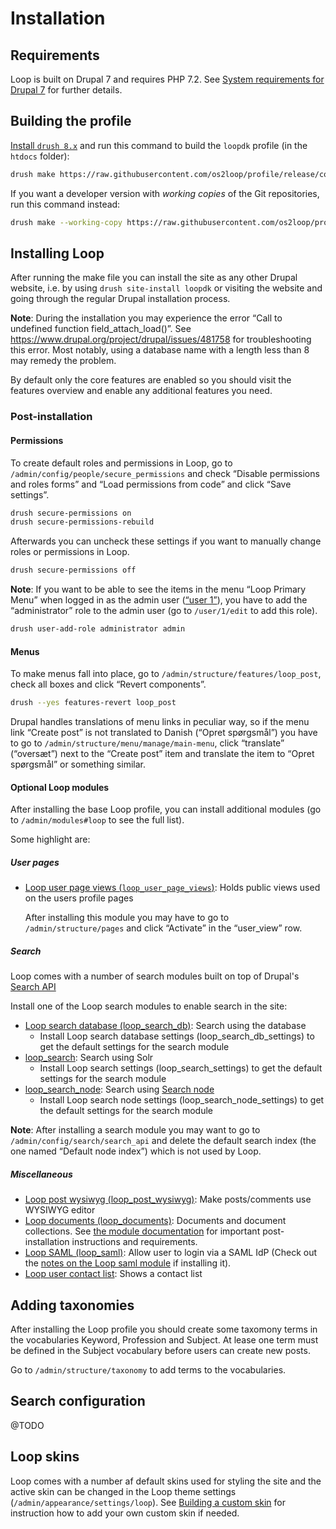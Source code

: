 # Installation

## Requirements

Loop is built on Drupal 7 and requires PHP 7.2. See [System requirements for
Drupal 7](https://www.drupal.org/docs/7/system-requirements) for further
details.

## Building the profile

[Install `drush 8.x`](https://docs.drush.org/en/8.x/) and run this command to build
the `loopdk` profile (in the `htdocs` folder):

```sh
drush make https://raw.githubusercontent.com/os2loop/profile/release/covid-19/drupal.make htdocs
```

If you want a developer version with _working copies_ of the Git repositories,
run this command instead:

```sh
drush make --working-copy https://raw.githubusercontent.com/os2loop/profile/release/covid-19/drupal.make htdocs
```

## Installing Loop

After running the make file you can install the site as any other Drupal
website, i.e. by using `drush site-install loopdk` or visiting the website and
going through the regular Drupal installation process.

**Note**: During the installation you may experience the error “Call to undefined function field_attach_load()”. See https://www.drupal.org/project/drupal/issues/481758 for troubleshooting this error. Most notably, using a database name with a length less than 8 may remedy the problem.  

By default only the core features are enabled so you should visit the features
overview and enable any additional features you need.

### Post-installation

#### Permissions

To create default roles and permissions in Loop, go to
`/admin/config/people/secure_permissions` and check “Disable permissions and roles
forms” and “Load permissions from code” and click “Save settings”.

```sh
drush secure-permissions on
drush secure-permissions-rebuild
```

Afterwards you can uncheck these settings if you want to manually change roles
or permissions in Loop.

```sh
drush secure-permissions off
```

**Note**: If you want to be able to see the items in the menu “Loop Primary
Menu” when logged in as the admin user ([“user
1”](https://www.drupal.org/docs/7/understanding-drupal/users-permissions-and-roles#s-associating-more-information-with-users)),
you have to add the “administrator” role to the admin user (go to `/user/1/edit`
to add this role).

```sh
drush user-add-role administrator admin
```

#### Menus

To make menus fall into place, go to `/admin/structure/features/loop_post`,
check all boxes and click “Revert components”.

```sh
drush --yes features-revert loop_post
```

Drupal handles translations of menu links in peculiar way, so if the menu link
“Create post” is not translated to Danish (“Opret spørgsmål”) you have to go to
`/admin/structure/menu/manage/main-menu`, click “translate” (“oversæt”) next to
the “Create post” item and translate the item to “Opret spørgsmål” or something
similar.

#### Optional Loop modules

After installing the base Loop profile, you can install additional modules (go
to `/admin/modules#loop` to see the full list).

Some highlight are:

##### User pages

* [Loop user page views
  (`loop_user_page_views`)](modules/loop_user_page_views/README.md): Holds
  public views used on the users profile pages

  After installing this module you may have to go to `/admin/structure/pages`
  and click “Activate” in the “user_view” row.

##### Search

Loop comes with a number of search modules built on top of Drupal's [Search
API](https://www.drupal.org/project/search_api)

Install one of the Loop search modules to enable search in the site:

* [Loop search database (loop_search_db)](modules/loop_search_db/README.md):
  Search using the database
  * Install Loop search database settings (loop_search_db_settings) to get the
    default settings for the search module
* [loop_search](modules/loop_search/README.md): Search using Solr
  * Install Loop search settings (loop_search_settings) to get the default
    settings for the search module
* [loop_search_node](modules/loop_search_node/README.md): Search using [Search
  node](https://github.com/search-node)
  * Install Loop search node settings (loop_search_node_settings) to get the
    default settings for the search module

**Note**: After installing a search module you may want to go to
`/admin/config/search/search_api` and delete the default search index (the one
named “Default node index”) which is not used by Loop.

##### Miscellaneous

* [Loop post wysiwyg (loop_post_wysiwyg)](modules/loop_post_wysiwyg/README.md):
  Make posts/comments use WYSIWYG editor
* [Loop documents (loop_documents)](modules/loop_documents/README.md): Documents
  and document collections. See [the module
  documentation](modules/loop_documents/README.md) for important
  post-installation instructions and requirements.
* [Loop SAML (loop_saml)](modules/loop_saml/README.md): Allow user to login via
  a SAML IdP (Check out the [notes on the Loop saml
  module](modules/loop_saml/README.md) if installing it).
* [Loop user contact list](modules/loop_user_contact_list/README.md): Shows a
  contact list

## Adding taxonomies

After installing the Loop profile you should create some taxomony terms in the
vocabularies Keyword, Profession and Subject. At lease one term must be defined
in the Subject vocabulary before users can create new posts.

Go to `/admin/structure/taxonomy` to add terms to the vocabularies.

## Search configuration

@TODO

## Loop skins

Loop comes with a number af default skins used for styling the site and the
active skin can be changed in the Loop theme settings
(`/admin/appearance/settings/loop`). See [Building a custom
skin](themes/loop/README.md#building-a-custom-skin) for instruction how to add
your own custom skin if needed.
